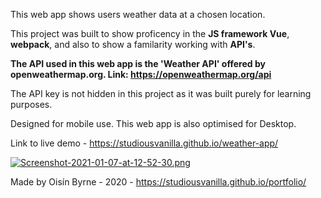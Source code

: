 
This web app shows users weather data at a chosen location.

This project was built to show proficency in the **JS framework Vue**, **webpack**, and also to show a familarity working with **API's**.

**The API used in this web app is the 'Weather API' offered by openweathermap.org. 
Link: https://openweathermap.org/api**

The API key is not hidden in this project as it was built purely for learning purposes.

Designed for mobile use. This web app is also optimised for Desktop.

Link to live demo - https://studiousvanilla.github.io/weather-app/


[![Screenshot-2021-01-07-at-12-52-30.png](https://i.postimg.cc/VNzTDQcx/Screenshot-2021-01-07-at-12-52-30.png)](https://postimg.cc/QFn0dzCm)

Made by Oisín Byrne - 2020 - https://studiousvanilla.github.io/portfolio/
